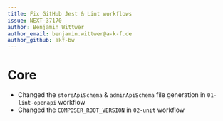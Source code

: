 ```yaml
---
title: Fix GitHub Jest & Lint workflows
issue: NEXT-37170
author: Benjamin Wittwer
author_email: benjamin.wittwer@a-k-f.de
author_github: akf-bw
---
```

# Core
* Changed the `storeApiSchema` & `adminApiSchema` file generation in `01-lint-openapi` workflow
* Changed the `COMPOSER_ROOT_VERSION` in `02-unit` workflow
